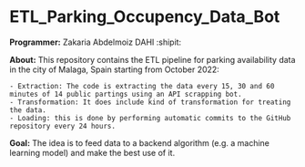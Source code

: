 # ETL_Parking_Occupency_Data_Bot

**Programmer:** Zakaria Abdelmoiz DAHI :shipit:

**About:** This repository contains the ETL pipeline for parking availability data in the city of Malaga, Spain starting from October 2022:

	- Extraction: The code is extracting the data every 15, 30 and 60 minutes of 14 public partings using an API scrapping bot. 
	- Transformation: It does include kind of transformation for treating the data.
	- Loading: this is done by performing automatic commits to the GitHub repository every 24 hours. 
	
**Goal:** The idea is to feed data to a backend algorithm (e.g. a machine learning model) and make the best use of it.  
